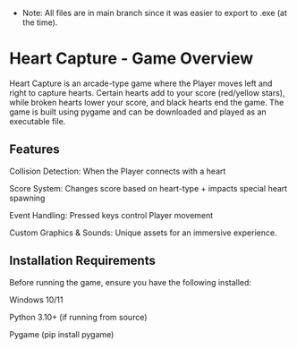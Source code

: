* Note: All files are in main branch since it was easier to export to .exe (at the time).

# Heart Capture - Game Overview

Heart Capture is an arcade-type game where the Player moves left and right to capture hearts. Certain hearts add to your score (red/yellow stars), while broken hearts lower your score, and black hearts end the game. The game is built using pygame and can be downloaded and played as an executable file.

## Features

Collision Detection: When the Player connects with a heart

Score System: Changes score based on heart-type + impacts special heart spawning

Event Handling: Pressed keys control Player movement

Custom Graphics & Sounds: Unique assets for an immersive experience.


## Installation Requirements

Before running the game, ensure you have the following installed:

Windows 10/11

Python 3.10+ (if running from source)

Pygame (pip install pygame)
